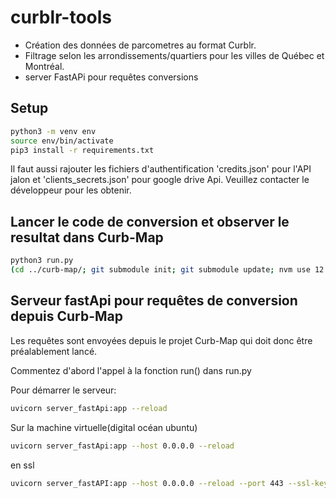 # curblr-tools

- Création des données de parcometres au format Curblr.
- Filtrage selon les arrondissements/quartiers pour les villes de Québec et Montréal.
- server FastAPi pour requêtes conversions


## Setup
```sh
python3 -m venv env
source env/bin/activate
pip3 install -r requirements.txt
```
Il faut aussi rajouter les fichiers d'authentification 'credits.json' pour l'API jalon et 'clients_secrets.json' pour google drive Api.
Veuillez contacter le développeur pour les obtenir.

## Lancer le code de conversion et observer le resultat dans Curb-Map
```sh
python3 run.py
(cd ../curb-map/; git submodule init; git submodule update; nvm use 12.7.0; yarn start)
```

## Serveur fastApi pour requêtes de conversion depuis Curb-Map
Les requêtes sont envoyées depuis le projet Curb-Map qui doit donc être préalablement lancé. 

Commentez d'abord l'appel à la fonction run() dans run.py

Pour démarrer le serveur:
```sh
uvicorn server_fastApi:app --reload
```

Sur la machine virtuelle(digital océan ubuntu)
```sh
uvicorn server_fastApi:app --host 0.0.0.0 --reload
```
en ssl
```sh
uvicorn server_fastAPI:app --host 0.0.0.0 --reload --port 443 --ssl-keyfile=/etc/ssl/private/apache-selfsigned.key --ssl-certfile=/etc/ssl/certs/apache-selfsigned.crt
```